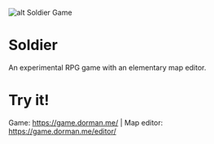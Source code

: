 ![alt Soldier Game](https://i.ibb.co/rMj21pn/soldier-banner.png)

# Soldier
An experimental RPG game with an elementary map editor.

# Try it!
Game: https://game.dorman.me/ | Map editor: https://game.dorman.me/editor/
